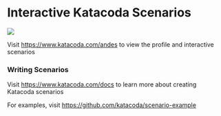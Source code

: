 # Interactive Katacoda Scenarios

[![](http://shields.katacoda.com/katacoda/andes/count.svg)](https://www.katacoda.com/andes "Get your profile on Katacoda.com")

Visit https://www.katacoda.com/andes to view the profile and interactive scenarios

### Writing Scenarios
Visit https://www.katacoda.com/docs to learn more about creating Katacoda scenarios

For examples, visit https://github.com/katacoda/scenario-example
